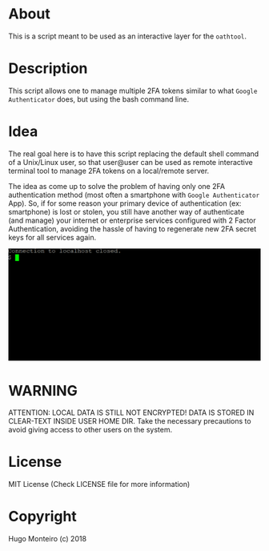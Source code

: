 # About
 This is a script meant to be used as an interactive layer for the `oathtool`.

# Description
 This script allows one to manage multiple 2FA tokens similar to what `Google Authenticator` does,
but using the bash command line.

# Idea
 The real goal here is to have this script replacing the default shell command of a Unix/Linux user, 
so that user@user can be used as remote interactive terminal tool to manage 2FA tokens on a local/remote server.

 The idea as come up to solve the problem of having only one 2FA authentication method (most often a smartphone with `Google Authenticator` App). So, if for some reason your primary device of authentication (ex: smartphone) is lost or stolen, you still have another way of authenticate (and manage) your internet or enterprise services configured with 2 Factor Authentication, avoiding the hassle of having to regenerate new 2FA secret keys for all services again.

![](images/2fa-authenticator.gif?raw=true)

# WARNING
ATTENTION: LOCAL DATA IS STILL NOT ENCRYPTED! DATA IS STORED IN CLEAR-TEXT INSIDE USER HOME DIR. 
Take the necessary precautions to avoid giving access to other users on the system.

# License
MIT License
(Check LICENSE file for more information)

# Copyright
Hugo Monteiro (c) 2018
